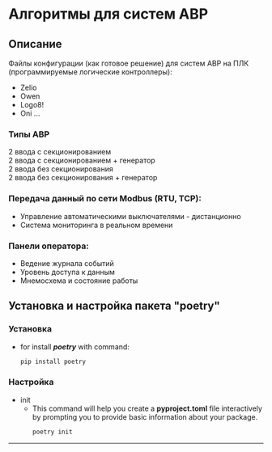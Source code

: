 # Алгоритмы для систем АВР

## Описание

Файлы конфигурации (как готовое решение) для систем АВР на ПЛК (программируемые логические контроллеры):
* Zelio
* Owen
* Logo8!
* Oni ...

### Типы АВР
2 ввода с секционированием <br>
2 ввода с секционированием + генератор<br>
2 ввода без секционирования<br>
2 ввода без секционирования + генератор<br>

### Передача данный по сети **Modbus** (RTU, TCP):
* Управление автоматическими выключателями - дистанционно
* Система мониторинга в реальном времени

### Панели оператора:
* Ведение журнала событий
* Уровень доступа к данным
* Мнемосхема и состояние работы




## Установка и настройка пакета "poetry"


### Установка

* for install  ***poetry***  with command:
    ```html
    pip install poetry
    ```

### Настройка

* init
    * This command will help you create a **pyproject.toml** file interactively by prompting you to provide basic information about your package.
        ```html
        poetry init
        ```
    
<hr>